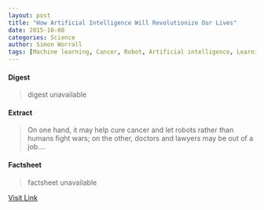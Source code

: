 ```yaml
---
layout: post
title: "How Artificial Intelligence Will Revolutionize Our Lives"
date: 2015-10-08
categories: Science
author: Simon Worrall
tags: [Machine learning, Cancer, Robot, Artificial intelligence, Learning, Algorithm, Human]
---
```



#### Digest
>digest unavailable

#### Extract
>On one hand, it may help cure cancer and let robots rather than humans fight wars; on the other, doctors and lawyers may be out of a job....

#### Factsheet
>factsheet unavailable

[Visit Link](http://news.nationalgeographic.com/2015/10/151007-computers-artificial-intelligence-ai-robots-data-ngbooktalk/)


